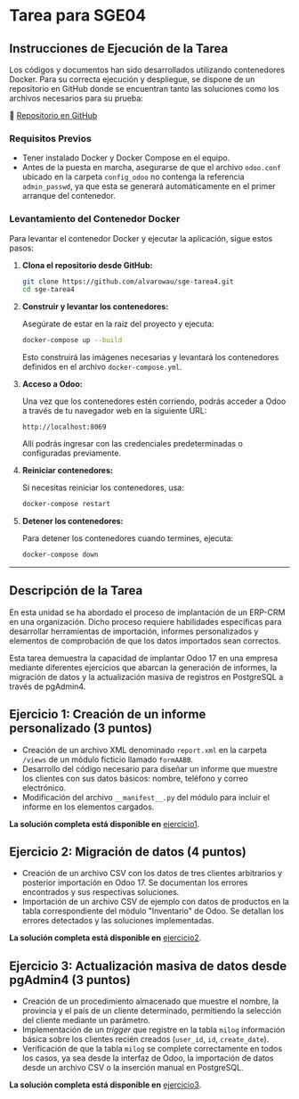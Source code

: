 # Tarea para SGE04

## Instrucciones de Ejecución de la Tarea

Los códigos y documentos han sido desarrollados utilizando contenedores Docker. Para su correcta ejecución y despliegue, se dispone de un repositorio en GitHub donde se encuentran tanto las soluciones como los archivos necesarios para su prueba:

📌 [Repositorio en GitHub](https://github.com/alvarowau/sge-tarea4)

### **Requisitos Previos**

- Tener instalado Docker y Docker Compose en el equipo.
- Antes de la puesta en marcha, asegurarse de que el archivo `odoo.conf` ubicado en la carpeta `config_odoo` no contenga la referencia `admin_passwd`, ya que esta se generará automáticamente en el primer arranque del contenedor.

### **Levantamiento del Contenedor Docker**

Para levantar el contenedor Docker y ejecutar la aplicación, sigue estos pasos:

1. **Clona el repositorio desde GitHub:**

   ```bash
   git clone https://github.com/alvarowau/sge-tarea4.git
   cd sge-tarea4
   ```

2. **Construir y levantar los contenedores:**

   Asegúrate de estar en la raíz del proyecto y ejecuta:

   ```bash
   docker-compose up --build
   ```

   Esto construirá las imágenes necesarias y levantará los contenedores definidos en el archivo `docker-compose.yml`.

3. **Acceso a Odoo:**

   Una vez que los contenedores estén corriendo, podrás acceder a Odoo a través de tu navegador web en la siguiente URL:

   ```plaintext
   http://localhost:8069
   ```

   Allí podrás ingresar con las credenciales predeterminadas o configuradas previamente.

4. **Reiniciar contenedores:**

   Si necesitas reiniciar los contenedores, usa:

   ```bash
   docker-compose restart
   ```

5. **Detener los contenedores:**

   Para detener los contenedores cuando termines, ejecuta:

   ```bash
   docker-compose down
   ```

---

## Descripción de la Tarea

En esta unidad se ha abordado el proceso de implantación de un ERP-CRM en una organización. Dicho proceso requiere habilidades específicas para desarrollar herramientas de importación, informes personalizados y elementos de comprobación de que los datos importados sean correctos.

Esta tarea demuestra la capacidad de implantar Odoo 17 en una empresa mediante diferentes ejercicios que abarcan la generación de informes, la migración de datos y la actualización masiva de registros en PostgreSQL a través de pgAdmin4.

## Ejercicio 1: Creación de un informe personalizado (3 puntos)

- Creación de un archivo XML denominado `report.xml` en la carpeta `/views` de un módulo ficticio llamado `formAABB`.
- Desarrollo del código necesario para diseñar un informe que muestre los clientes con sus datos básicos: nombre, teléfono y correo electrónico.
- Modificación del archivo `__manifest__.py` del módulo para incluir el informe en los elementos cargados.

**La solución completa está disponible en** [ejercicio1](./ejercicio1.md).

## Ejercicio 2: Migración de datos (4 puntos)

- Creación de un archivo CSV con los datos de tres clientes arbitrarios y posterior importación en Odoo 17. Se documentan los errores encontrados y sus respectivas soluciones.
- Importación de un archivo CSV de ejemplo con datos de productos en la tabla correspondiente del módulo "Inventario" de Odoo. Se detallan los errores detectados y las soluciones implementadas.

**La solución completa está disponible en** [ejercicio2](./ejercicio2.md).

## Ejercicio 3: Actualización masiva de datos desde pgAdmin4 (3 puntos)

- Creación de un procedimiento almacenado que muestre el nombre, la provincia y el país de un cliente determinado, permitiendo la selección del cliente mediante un parámetro.
- Implementación de un *trigger* que registre en la tabla `milog` información básica sobre los clientes recién creados (`user_id`, `id`, `create_date`).
- Verificación de que la tabla `milog` se complete correctamente en todos los casos, ya sea desde la interfaz de Odoo, la importación de datos desde un archivo CSV o la inserción manual en PostgreSQL.

**La solución completa está disponible en** [ejercicio3](./ejercicio3.md).
